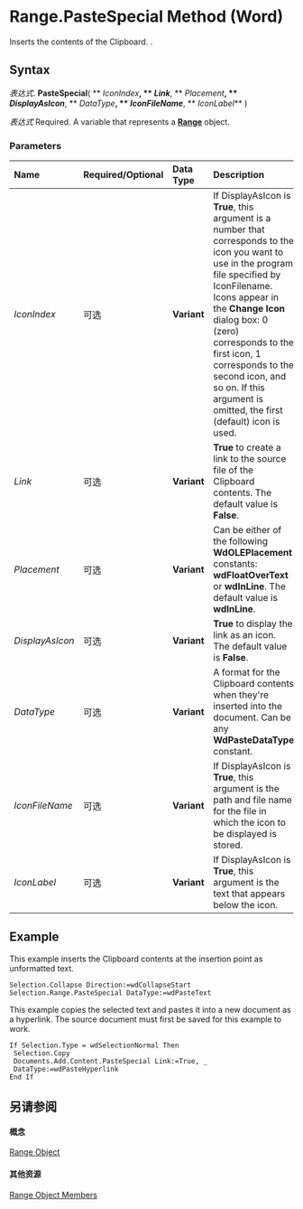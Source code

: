
# Range.PasteSpecial Method (Word)

Inserts the contents of the Clipboard. .


## Syntax

 _表达式_. **PasteSpecial**( ** _IconIndex_**, ** _Link_**, ** _Placement_**, ** _DisplayAsIcon_**, ** _DataType_**, ** _IconFileName_**, ** _IconLabel_** )

 _表达式_ Required. A variable that represents a **[Range](15a7a1c4-5f3f-5b6e-60e9-29688de3f274.md)** object.


### Parameters



|**Name**|**Required/Optional**|**Data Type**|**Description**|
|:-----|:-----|:-----|:-----|
| _IconIndex_|可选|**Variant**|If DisplayAsIcon is  **True**, this argument is a number that corresponds to the icon you want to use in the program file specified by IconFilename. Icons appear in the **Change Icon** dialog box: 0 (zero) corresponds to the first icon, 1 corresponds to the second icon, and so on. If this argument is omitted, the first (default) icon is used.|
| _Link_|可选|**Variant**|**True** to create a link to the source file of the Clipboard contents. The default value is **False**.|
| _Placement_|可选|**Variant**|Can be either of the following  **WdOLEPlacement** constants: **wdFloatOverText** or **wdInLine**. The default value is **wdInLine**.|
| _DisplayAsIcon_|可选|**Variant**|**True** to display the link as an icon. The default value is **False**.|
| _DataType_|可选|**Variant**|A format for the Clipboard contents when they're inserted into the document. Can be any  **WdPasteDataType** constant.|
| _IconFileName_|可选|**Variant**|If DisplayAsIcon is  **True**, this argument is the path and file name for the file in which the icon to be displayed is stored.|
| _IconLabel_|可选|**Variant**|If DisplayAsIcon is  **True**, this argument is the text that appears below the icon.|

## Example

This example inserts the Clipboard contents at the insertion point as unformatted text.


```
Selection.Collapse Direction:=wdCollapseStart 
Selection.Range.PasteSpecial DataType:=wdPasteText
```

This example copies the selected text and pastes it into a new document as a hyperlink. The source document must first be saved for this example to work.




```
If Selection.Type = wdSelectionNormal Then 
 Selection.Copy 
 Documents.Add.Content.PasteSpecial Link:=True, _ 
 DataType:=wdPasteHyperlink 
End If
```


## 另请参阅


#### 概念


[Range Object](15a7a1c4-5f3f-5b6e-60e9-29688de3f274.md)
#### 其他资源


[Range Object Members](http://msdn.microsoft.com/library/3c4a36d9-2a80-5aaf-827b-275a52bfa193%28Office.15%29.aspx)